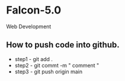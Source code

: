 # Falcon-5.0
Web Development
## How to push code into github.
- step1 - git  add .
- step2 - git  commt -m " comment "
- step3 - git push origin main 